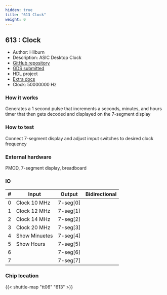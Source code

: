 ```yaml
---
hidden: true
title: "613 Clock"
weight: 0
---
```


## 613 : Clock

* Author: Hilburn
* Description: ASIC Desktop Clock
* [GitHub repository](https://github.com/dr-skyler/tt_um_dr_skyler_clock)
* [GDS submitted](https://github.com/dr-skyler/tt_um_dr_skyler_clock/actions/runs/8746545854)
* HDL project
* [Extra docs]()
* Clock: 50000000 Hz

<!---

This file is used to generate your project datasheet. Please fill in the information below and delete any unused
sections.

You can also include images in this folder and reference them in the markdown. Each image must be less than
512 kb in size, and the combined size of all images must be less than 1 MB.
-->


### How it works

Generates a 1 second pulse that increments a seconds, minutes, and hours timer that then gets decoded and displayed on the 7-segment display

### How to test

Connect 7-segment display and adjust imput switches to desired clock frequency

### External hardware

PMOD, 7-segment display, breadboard


### IO

| #             | Input    | Output   | Bidirectional   |
| ------------- | -------- | -------- | --------------- |
| 0 | Clock 10 MHz  | 7-seg[0]  |      |
| 1 | Clock 12 MHz  | 7-seg[1]  |      |
| 2 | Clock 14 MHz  | 7-seg[2]  |      |
| 3 | Clock 20 MHz  | 7-seg[3]  |      |
| 4 | Show Minuetes  | 7-seg[4]  |      |
| 5 | Show Hours  | 7-seg[5]  |      |
| 6 |   | 7-seg[6]  |      |
| 7 |   | 7-seg[7]  |      |


### Chip location

{{< shuttle-map "tt06" "613" >}}
